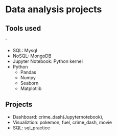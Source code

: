 # Data analysis projects 

## Tools used
'
- SQL: Mysql
- NoSQL: MongoDB
- Jupyter Notebook: Python kernel
- Python
  - Pandas
  - Numpy
  - Seaborn 
  - Matplotlib



## Projects

- Dashboard: crime_dash(Jupyternotebook), 
- Visualiztion: pokemon, fuel, crime_dash, movie
- SQL: sql_practice